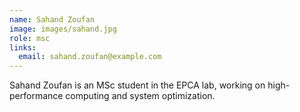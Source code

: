 ```yaml
---
name: Sahand Zoufan
image: images/sahand.jpg
role: msc
links:
  email: sahand.zoufan@example.com
---
```


Sahand Zoufan is an MSc student in the EPCA lab, working on high-performance computing and system optimization. 
